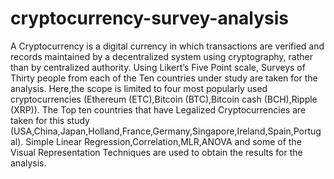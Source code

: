 # cryptocurrency-survey-analysis
A Cryptocurrency is a digital currency in which transactions are verified and records maintained by a decentralized system using cryptography, rather than by centralized authority. Using Likert’s Five Point scale, Surveys of Thirty people from each of the Ten countries under study are taken for the analysis. Here,the scope is limited to four most popularly used cryptocurrencies (Ethereum (ETC),Bitcoin (BTC),Bitcoin cash (BCH),Ripple (XRP)). The Top ten countries that have Legalized Cryptocurrencies are taken for this study (USA,China,Japan,Holland,France,Germany,Singapore,Ireland,Spain,Portugal).  Simple Linear Regression,Correlation,MLR,ANOVA and some of the Visual Representation Techniques are used to obtain the results for the analysis.

